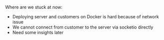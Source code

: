 Where are we stuck at now:
- Deploying server and customers on Docker is hard because of network issue
- We cannot connect from customer to the server via socketio directly
- Need some insights later